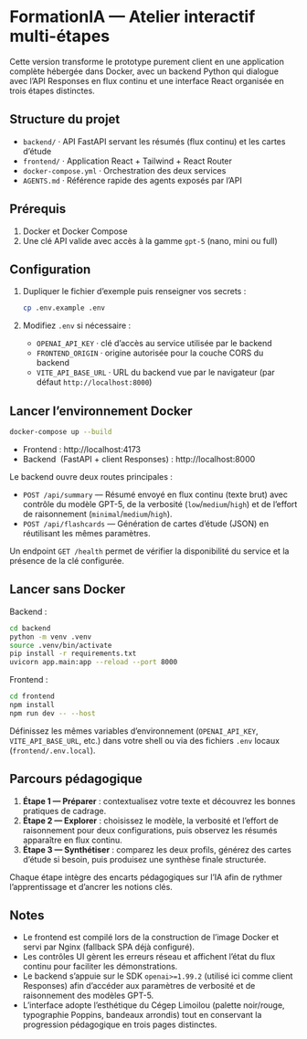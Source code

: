 # FormationIA — Atelier interactif multi-étapes

Cette version transforme le prototype purement client en une application complète hébergée dans Docker, avec un backend Python qui dialogue avec l’API Responses en flux continu et une interface React organisée en trois étapes distinctes.

## Structure du projet

- `backend/` · API FastAPI servant les résumés (flux continu) et les cartes d’étude
- `frontend/` · Application React + Tailwind + React Router
- `docker-compose.yml` · Orchestration des deux services
- `AGENTS.md` · Référence rapide des agents exposés par l’API

## Prérequis

1. Docker et Docker Compose
2. Une clé API valide avec accès à la gamme `gpt-5` (nano, mini ou full)

## Configuration

1. Dupliquer le fichier d’exemple puis renseigner vos secrets :

   ```bash
   cp .env.example .env
   ```

2. Modifiez `.env` si nécessaire :
   - `OPENAI_API_KEY` · clé d’accès au service utilisée par le backend
   - `FRONTEND_ORIGIN` · origine autorisée pour la couche CORS du backend
   - `VITE_API_BASE_URL` · URL du backend vue par le navigateur (par défaut `http://localhost:8000`)

## Lancer l’environnement Docker

```bash
docker-compose up --build
```

- Frontend : http://localhost:4173
- Backend  (FastAPI + client Responses) : http://localhost:8000

Le backend ouvre deux routes principales :

- `POST /api/summary` — Résumé envoyé en flux continu (texte brut) avec contrôle du modèle GPT-5, de la verbosité (`low`/`medium`/`high`) et de l’effort de raisonnement (`minimal`/`medium`/`high`).
- `POST /api/flashcards` — Génération de cartes d’étude (JSON) en réutilisant les mêmes paramètres.

Un endpoint `GET /health` permet de vérifier la disponibilité du service et la présence de la clé configurée.

## Lancer sans Docker

Backend :

```bash
cd backend
python -m venv .venv
source .venv/bin/activate
pip install -r requirements.txt
uvicorn app.main:app --reload --port 8000
```

Frontend :

```bash
cd frontend
npm install
npm run dev -- --host
```

Définissez les mêmes variables d’environnement (`OPENAI_API_KEY`, `VITE_API_BASE_URL`, etc.) dans votre shell ou via des fichiers `.env` locaux (`frontend/.env.local`).

## Parcours pédagogique

1. **Étape 1 — Préparer** : contextualisez votre texte et découvrez les bonnes pratiques de cadrage.
2. **Étape 2 — Explorer** : choisissez le modèle, la verbosité et l’effort de raisonnement pour deux configurations, puis observez les résumés apparaître en flux continu.
3. **Étape 3 — Synthétiser** : comparez les deux profils, générez des cartes d’étude si besoin, puis produisez une synthèse finale structurée.

Chaque étape intègre des encarts pédagogiques sur l’IA afin de rythmer l’apprentissage et d’ancrer les notions clés.

## Notes

- Le frontend est compilé lors de la construction de l’image Docker et servi par Nginx (fallback SPA déjà configuré).
- Les contrôles UI gèrent les erreurs réseau et affichent l’état du flux continu pour faciliter les démonstrations.
- Le backend s’appuie sur le SDK `openai>=1.99.2` (utilisé ici comme client Responses) afin d’accéder aux paramètres de verbosité et de raisonnement des modèles GPT-5.
- L’interface adopte l’esthétique du Cégep Limoilou (palette noir/rouge, typographie Poppins, bandeaux arrondis) tout en conservant la progression pédagogique en trois pages distinctes.
